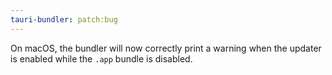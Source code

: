 ```yaml
---
tauri-bundler: patch:bug
---
```


On macOS, the bundler will now correctly print a warning when the updater is enabled while the `.app` bundle is disabled.
